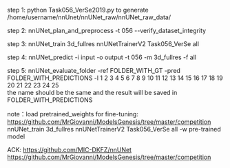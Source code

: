 step 1: python Task056_VerSe2019.py to generate /home/username/nnUnet/nnUNet_raw/nnUNet_raw_data/

step 2: nnUNet_plan_and_preprocess -t 056 --verify_dataset_integrity

step 3: nnUNet_train 3d_fullres nnUNetTrainerV2 Task056_VerSe all

step 4: nnUNet_predict -i input -o output -t 056 -m 3d_fullres -f all

step 5: nnUNet_evaluate_folder -ref FOLDER_WITH_GT -pred FOLDER_WITH_PREDICTIONS -l  1 2 3 4 5 6 7 8 9 10 11 12 13 14 15 16 17 18 19 20 21 22 23 24 25  
the name should be the same and the result will be saved in FOLDER_WITH_PREDICTIONS

note：load pretrained_weights for fine-tuning: https://github.com/MrGiovanni/ModelsGenesis/tree/master/competition
nnUNet_train 3d_fullres nnUNetTrainerV2 Task056_VerSe all -w pre-trained model

ACK:
https://github.com/MIC-DKFZ/nnUNet
https://github.com/MrGiovanni/ModelsGenesis/tree/master/competition
